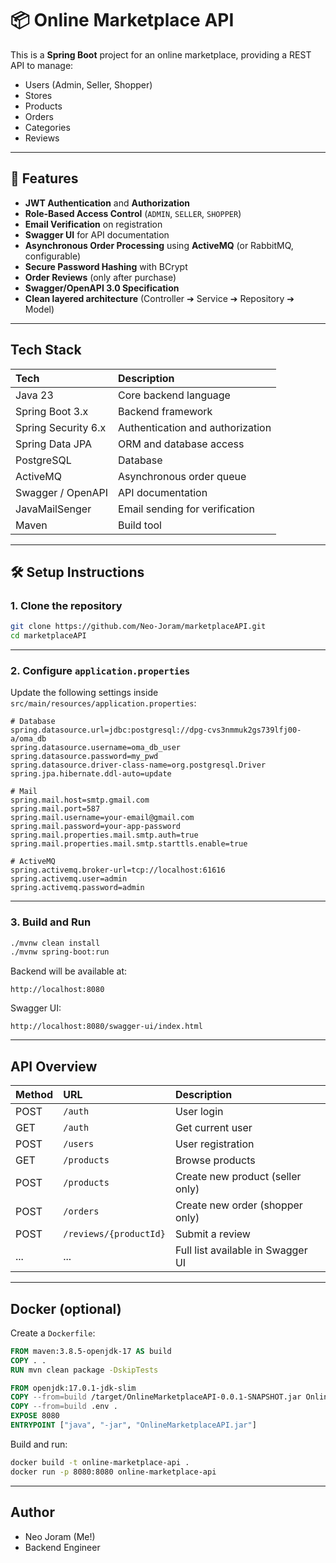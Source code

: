 
# 📦 Online Marketplace API

This is a **Spring Boot** project for an online marketplace, providing a REST API to manage:

- Users (Admin, Seller, Shopper)
- Stores
- Products
- Orders
- Categories
- Reviews

---

## 🚀 Features

- **JWT Authentication** and **Authorization**
- **Role-Based Access Control** (`ADMIN`, `SELLER`, `SHOPPER`)
- **Email Verification** on registration
- **Swagger UI** for API documentation
- **Asynchronous Order Processing** using **ActiveMQ** (or RabbitMQ, configurable)
- **Secure Password Hashing** with BCrypt
- **Order Reviews** (only after purchase)
- **Swagger/OpenAPI 3.0 Specification**
- **Clean layered architecture** (Controller ➔ Service ➔ Repository ➔ Model)

---

## Tech Stack

| Tech | Description |
|:----|:------------|
| Java 23 | Core backend language |
| Spring Boot 3.x | Backend framework |
| Spring Security 6.x | Authentication and authorization |
| Spring Data JPA | ORM and database access |
| PostgreSQL | Database |
| ActiveMQ | Asynchronous order queue |
| Swagger / OpenAPI | API documentation |
| JavaMailSenger | Email sending for verification |
| Maven | Build tool |

---

## 🛠 Setup Instructions

### 1. Clone the repository

```bash
git clone https://github.com/Neo-Joram/marketplaceAPI.git
cd marketplaceAPI
```

---

### 2. Configure `application.properties`

Update the following settings inside `src/main/resources/application.properties`:

```properties
# Database
spring.datasource.url=jdbc:postgresql://dpg-cvs3nmmuk2gs739lfj00-a/oma_db
spring.datasource.username=oma_db_user
spring.datasource.password=my_pwd
spring.datasource.driver-class-name=org.postgresql.Driver
spring.jpa.hibernate.ddl-auto=update

# Mail
spring.mail.host=smtp.gmail.com
spring.mail.port=587
spring.mail.username=your-email@gmail.com
spring.mail.password=your-app-password
spring.mail.properties.mail.smtp.auth=true
spring.mail.properties.mail.smtp.starttls.enable=true

# ActiveMQ
spring.activemq.broker-url=tcp://localhost:61616
spring.activemq.user=admin
spring.activemq.password=admin
```

---

### 3. Build and Run

```bash
./mvnw clean install
./mvnw spring-boot:run
```

Backend will be available at:

```
http://localhost:8080
```

Swagger UI:

```
http://localhost:8080/swagger-ui/index.html
```

---

## API Overview

| Method | URL | Description |
|:------|:----|:------------|
| POST | `/auth` | User login |
| GET  | `/auth` | Get current user |
| POST | `/users` | User registration |
| GET  | `/products` | Browse products |
| POST | `/products` | Create new product (seller only) |
| POST | `/orders` | Create new order (shopper only) |
| POST | `/reviews/{productId}` | Submit a review |
| ... | ... | Full list available in Swagger UI |

---

## Docker (optional)

Create a `Dockerfile`:

```dockerfile
FROM maven:3.8.5-openjdk-17 AS build
COPY . .
RUN mvn clean package -DskipTests

FROM openjdk:17.0.1-jdk-slim
COPY --from=build /target/OnlineMarketplaceAPI-0.0.1-SNAPSHOT.jar OnlineMarketplaceAPI.jar
COPY --from=build .env .
EXPOSE 8080
ENTRYPOINT ["java", "-jar", "OnlineMarketplaceAPI.jar"]
```

Build and run:

```bash
docker build -t online-marketplace-api .
docker run -p 8080:8080 online-marketplace-api
```

---

## Author

- Neo Joram (Me!)
- Backend Engineer
